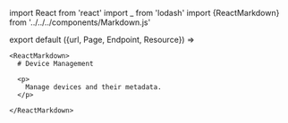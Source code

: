 import React from 'react'
import _ from 'lodash'
import {ReactMarkdown} from '../../../components/Markdown.js'

export default ({url, Page, Endpoint, Resource}) =>
  <Page url={url} name="Device Management">

    <ReactMarkdown>
      # Device Management

      <p>
        Manage devices and their metadata.
      </p>

    </ReactMarkdown>

  </Page>



